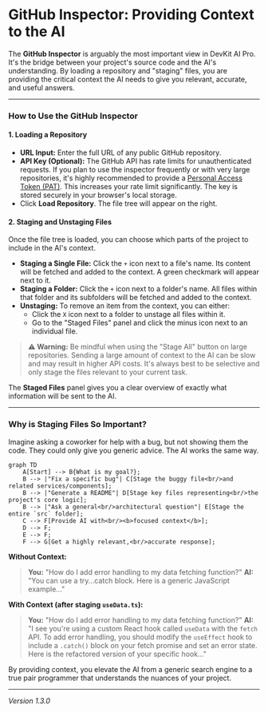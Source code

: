 
# GitHub Inspector: Providing Context to the AI

The **GitHub Inspector** is arguably the most important view in DevKit AI Pro. It's the bridge between your project's source code and the AI's understanding. By loading a repository and "staging" files, you are providing the critical context the AI needs to give you relevant, accurate, and useful answers.

---

### How to Use the GitHub Inspector

#### 1. Loading a Repository
-   **URL Input:** Enter the full URL of any public GitHub repository.
-   **API Key (Optional):** The GitHub API has rate limits for unauthenticated requests. If you plan to use the inspector frequently or with very large repositories, it's highly recommended to provide a [Personal Access Token (PAT)](https://docs.github.com/en/authentication/keeping-your-account-and-data-secure/managing-your-personal-access-tokens). This increases your rate limit significantly. The key is stored securely in your browser's local storage.
-   Click **Load Repository**. The file tree will appear on the right.

#### 2. Staging and Unstaging Files
Once the file tree is loaded, you can choose which parts of the project to include in the AI's context.

-   **Staging a Single File:** Click the `+` icon next to a file's name. Its content will be fetched and added to the context. A green checkmark will appear next to it.
-   **Staging a Folder:** Click the `+` icon next to a folder's name. All files within that folder and its subfolders will be fetched and added to the context.
-   **Unstaging:** To remove an item from the context, you can either:
    -   Click the `X` icon next to a folder to unstage all files within it.
    -   Go to the "Staged Files" panel and click the minus icon next to an individual file.

> **⚠️ Warning:** Be mindful when using the "Stage All" button on large repositories. Sending a large amount of context to the AI can be slow and may result in higher API costs. It's always best to be selective and only stage the files relevant to your current task.

The **Staged Files** panel gives you a clear overview of exactly what information will be sent to the AI.

---

### Why is Staging Files So Important?

Imagine asking a coworker for help with a bug, but not showing them the code. They could only give you generic advice. The AI works the same way.

```mermaid
graph TD
    A[Start] --> B{What is my goal?};
    B --> |"Fix a specific bug"| C[Stage the buggy file<br/>and related services/components];
    B --> |"Generate a README"| D[Stage key files representing<br/>the project's core logic];
    B --> |"Ask a general<br/>architectural question"| E[Stage the entire `src` folder];
    C --> F[Provide AI with<br/><b>focused context</b>];
    D --> F;
    E --> F;
    F --> G[Get a highly relevant,<br/>accurate response];
```

**Without Context:**
> **You:** "How do I add error handling to my data fetching function?"
> **AI:** "You can use a try...catch block. Here is a generic JavaScript example..."

**With Context (after staging `useData.ts`):**
> **You:** "How do I add error handling to my data fetching function?"
> **AI:** "I see you're using a custom React hook called `useData` with the `fetch` API. To add error handling, you should modify the `useEffect` hook to include a `.catch()` block on your fetch promise and set an error state. Here is the refactored version of your specific hook..."

By providing context, you elevate the AI from a generic search engine to a true pair programmer that understands the nuances of your project.

---
*Version 1.3.0*

